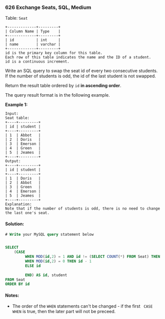 ### 626 Exchange Seats, SQL, Medium

Table: `Seat`

```
+-------------+---------+
| Column Name | Type    |
+-------------+---------+
| id          | int     |
| name        | varchar |
+-------------+---------+
id is the primary key column for this table.
Each row of this table indicates the name and the ID of a student.
id is a continuous increment.
```

 

Write an SQL query to swap the seat id of every two consecutive students. If the number of students is odd, the id of the last student is not swapped.

Return the result table ordered by `id` **in ascending order**.

The query result format is in the following example.

 

**Example 1:**

```
Input: 
Seat table:
+----+---------+
| id | student |
+----+---------+
| 1  | Abbot   |
| 2  | Doris   |
| 3  | Emerson |
| 4  | Green   |
| 5  | Jeames  |
+----+---------+
Output: 
+----+---------+
| id | student |
+----+---------+
| 1  | Doris   |
| 2  | Abbot   |
| 3  | Green   |
| 4  | Emerson |
| 5  | Jeames  |
+----+---------+
Explanation: 
Note that if the number of students is odd, there is no need to change the last one's seat.
```

#### Solution:

```sql
# Write your MySQL query statement below


SELECT 
    (CASE 
         WHEN MOD(id,2) = 1 AND id != (SELECT COUNT(*) FROM Seat) THEN id + 1   
         WHEN MOD(id,2) = 0 THEN id - 1
         ELSE id
         
         END) AS id, student
FROM Seat
ORDER BY id
```

#### Notes:

- The order of the `WHEN` statements can't be changed - if the first ` CASE WHEN` is true, then the later part will not be preceed. 

